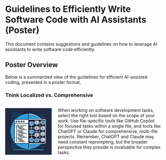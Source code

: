 # Guidelines to Efficiently Write Software Code with AI Assistants (Poster)

This document contains suggestions and guidelines on how to leverage AI assistants to write software code efficiently.

## Poster Overview

Below is a summarized view of the guidelines for efficient AI-assisted coding, presented in a poster format.

### Think Localized vs. Comprehensive

<div style="display: flex; align-items: center;">
    <img src="images/Think%20Comprehensive%20vs%20Local.png" alt="Think Comprehensive vs Local" style="width: 150px; margin-right: 20px;">
    <p>When working on software development tasks, select the right tool based on the scope of your work. Use file-specific tools like GitHub Copilot for focused tasks within a single file, and tools like ChatGPT or Claude for comprehensive, multi-file projects. Remember, ChatGPT and Claude may need constant reprompting, but the broader perspective they provide is invaluable for complex tasks.</p>
</div>


